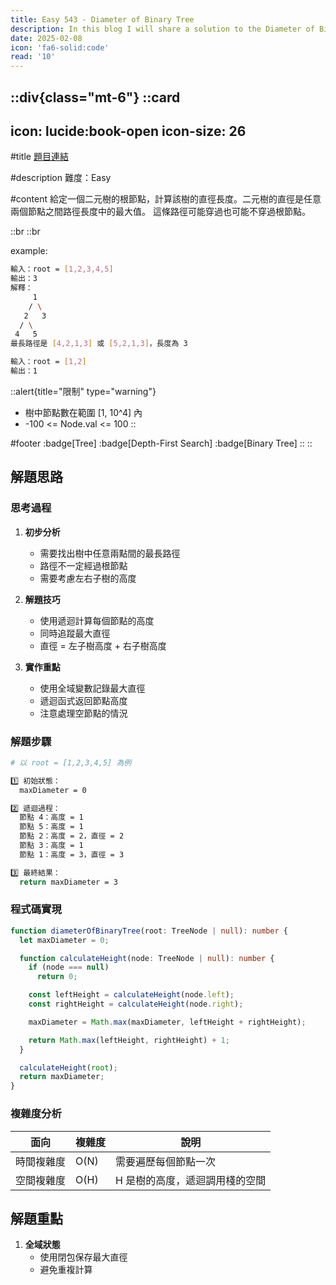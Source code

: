 ```yaml
---
title: Easy 543 - Diameter of Binary Tree
description: In this blog I will share a solution to the Diameter of Binary Tree problem.
date: 2025-02-08
icon: 'fa6-solid:code'
read: '10'
---
```


::div{class="mt-6"}
  ::card
  ---
  icon: lucide:book-open
  icon-size: 26
  ---

  #title
  [題目連結](https://leetcode.com/problems/diameter-of-binary-tree)

  #description
  難度：Easy

  #content
  給定一個二元樹的根節點，計算該樹的直徑長度。二元樹的直徑是任意兩個節點之間路徑長度中的最大值。
  這條路徑可能穿過也可能不穿過根節點。

  ::br
  ::br

  example:

  ```bash
  輸入：root = [1,2,3,4,5]
  輸出：3
  解釋：
       1
      / \
     2   3
    / \
   4   5
  最長路徑是 [4,2,1,3] 或 [5,2,1,3]，長度為 3

  輸入：root = [1,2]
  輸出：1
  ```

  ::alert{title="限制" type="warning"}
  - 樹中節點數在範圍 [1, 10^4] 內
  - -100 <= Node.val <= 100
  ::

  #footer
  :badge[Tree]
  :badge[Depth-First Search]
  :badge[Binary Tree]
  ::
::

## 解題思路

### 思考過程

1. **初步分析**
   - 需要找出樹中任意兩點間的最長路徑
   - 路徑不一定經過根節點
   - 需要考慮左右子樹的高度

2. **解題技巧**
   - 使用遞迴計算每個節點的高度
   - 同時追蹤最大直徑
   - 直徑 = 左子樹高度 + 右子樹高度

3. **實作重點**
   - 使用全域變數記錄最大直徑
   - 遞迴函式返回節點高度
   - 注意處理空節點的情況

### 解題步驟

```bash
# 以 root = [1,2,3,4,5] 為例

1️⃣ 初始狀態：
  maxDiameter = 0

2️⃣ 遞迴過程：
  節點 4：高度 = 1
  節點 5：高度 = 1
  節點 2：高度 = 2，直徑 = 2
  節點 3：高度 = 1
  節點 1：高度 = 3，直徑 = 3

3️⃣ 最終結果：
  return maxDiameter = 3
```

### 程式碼實現

```typescript
function diameterOfBinaryTree(root: TreeNode | null): number {
  let maxDiameter = 0;

  function calculateHeight(node: TreeNode | null): number {
    if (node === null)
      return 0;

    const leftHeight = calculateHeight(node.left);
    const rightHeight = calculateHeight(node.right);

    maxDiameter = Math.max(maxDiameter, leftHeight + rightHeight);

    return Math.max(leftHeight, rightHeight) + 1;
  }

  calculateHeight(root);
  return maxDiameter;
}
```

### 複雜度分析

| 面向 | 複雜度 | 說明 |
| --- | --- | --- |
| 時間複雜度 | O(N) | 需要遍歷每個節點一次 |
| 空間複雜度 | O(H) | H 是樹的高度，遞迴調用棧的空間 |

## 解題重點

1. **全域狀態**
   - 使用閉包保存最大直徑
   - 避免重複計算
